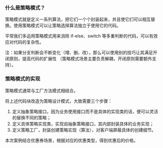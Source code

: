 ### 什么是策略模式？

策略模式就是定义一系列算法，把它们一个个封装起来，并且使它们可以相互替换。使用策略模式可以让策略选择算法独立于使用它的代码。

平常我们多运用策略模式用来消除 if-else、switch 等多重判断的代码，可以有效应对代码的复杂性。

注：如果分支判断会不断变化（增、删、改），那么可以使用别的技巧让其满足开闭原则，提高代码的扩展性 （策略模式场景主要负责解耦，开闭原则需要额外支持）。

### 策略模式的实现
策略模式通常与工厂方法模式相结合。

将上述代码块改造为策略设计模式，大致需要三个步骤：
1. 定义抽象策略接口，因为业务使用接口而不是具体的实现类的话，便可以灵活的替换不同的策略；
2. 定义具体策略实现类，实现自抽象策略接口，其内部封装具体的业务实现；
3. 定义策略工厂，封装创建策略实现（算法），对客户端屏蔽具体的创建细节。

本次案例结合优惠券场景，根据对应的优惠类型，得到优惠后的价格。